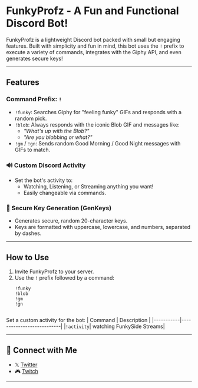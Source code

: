 # FunkyProfz - A Fun and Functional Discord Bot! 

FunkyProfz is a lightweight Discord bot packed with small but engaging features. Built with simplicity and fun in mind, this bot uses the `!` prefix to execute a variety of commands, integrates with the Giphy API, and even generates secure keys!

---

## Features
### **Command Prefix: `!`**
- `!funky`: Searches Giphy for "feeling funky" GIFs and responds with a random pick.
- `!blob`: Always responds with the iconic Blob GIF and messages like:
  - *"What's up with the Blob?"*
  - *"Are you blobbing or what?"*
- `!gm` / `!gn`: Sends random Good Morning / Good Night messages with GIFs to match.

### 🔊 **Custom Discord Activity**
- Set the bot's activity to:
  - Watching, Listening, or Streaming anything you want!
  - Easily changeable via commands.

### 🔐 **Secure Key Generation (GenKeys)**
- Generates secure, random 20-character keys.
- Keys are formatted with uppercase, lowercase, and numbers, separated by dashes.

---

## **How to Use**
1. Invite FunkyProfz to your server.
2. Use the `!` prefix followed by a command:
   ```plaintext
   !funky
   !blob
   !gm
   !gn


Set a custom activity for the bot:
|  Command  |       Description         |
|-----------|---------------------------|
|`!activity`| watching FunkySide Streams|


---

## 🔗 Connect with Me
-  𝕏 [Twitter](https://twitter.com/FunkyxBeatz)
- 🎮 [Twitch](https://www.twitch.tv/funkybeatz_)

---
